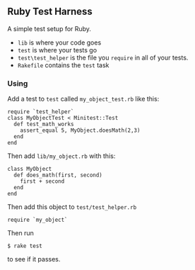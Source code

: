 ## Ruby Test Harness

A simple test setup for Ruby. 

* `lib` is where your code goes
* `test` is where your tests go
* `test\test_helper` is the file you `require` in all of your tests.
* `Rakefile` contains the `test` task

### Using

Add a test to `test` called `my_object_test.rb` like this:

```
require `test_helper`
class MyObjectTest < Minitest::Test
  def test_math_works
    assert_equal 5, MyObject.doesMath(2,3)
  end
end
```

Then add `lib/my_object.rb` with this:

```
class MyObject
  def does_math(first, second)
    first + second
  end
end
```

Then add this object to `test/test_helper.rb`

```
require `my_object`
```

Then run 

```
$ rake test
```

to see if it passes.
